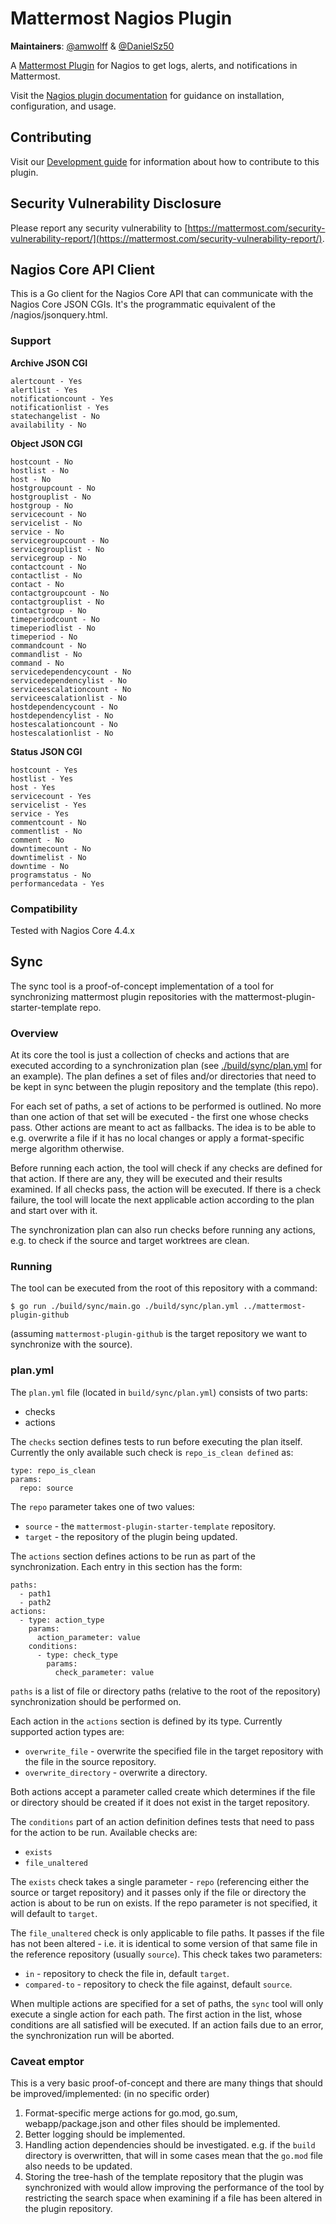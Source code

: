 # Mattermost Nagios Plugin

**Maintainers**: [@amwolff](https://github.com/amwolff) & [@DanielSz50](https://github.com/DanielSz50)

A [Mattermost Plugin](https://developers.mattermost.com/extend/plugins/) for Nagios to get logs, alerts, and notifications in Mattermost.

Visit the [Nagios plugin documentation](https://mattermost.gitbook.io/nagios-plugin/) for guidance on installation, configuration, and usage. 

## Contributing

Visit our [Development guide](https://mattermost.gitbook.io/nagios-plugin/contributing/development) for information about how to contribute to this plugin.

## Security Vulnerability Disclosure

Please report any security vulnerability to [https://mattermost.com/security-vulnerability-report/](https://mattermost.com/security-vulnerability-report/).

## Nagios Core API Client

This is a Go client for the Nagios Core API that can communicate with the Nagios Core JSON CGIs. It's the programmatic equivalent of the <nagios>/nagios/jsonquery.html.

### Support

**Archive JSON CGI**

    alertcount - Yes
    alertlist - Yes
    notificationcount - Yes
    notificationlist - Yes
    statechangelist - No
    availability - No

**Object JSON CGI**

    hostcount - No
    hostlist - No
    host - No
    hostgroupcount - No
    hostgrouplist - No
    hostgroup - No
    servicecount - No
    servicelist - No
    service - No
    servicegroupcount - No
    servicegrouplist - No
    servicegroup - No
    contactcount - No
    contactlist - No
    contact - No
    contactgroupcount - No
    contactgrouplist - No
    contactgroup - No
    timeperiodcount - No
    timeperiodlist - No
    timeperiod - No
    commandcount - No
    commandlist - No
    command - No
    servicedependencycount - No
    servicedependencylist - No
    serviceescalationcount - No
    serviceescalationlist - No
    hostdependencycount - No
    hostdependencylist - No
    hostescalationcount - No
    hostescalationlist - No

**Status JSON CGI**

    hostcount - Yes
    hostlist - Yes
    host - Yes
    servicecount - Yes
    servicelist - Yes
    service - Yes
    commentcount - No
    commentlist - No
    comment - No
    downtimecount - No
    downtimelist - No
    downtime - No
    programstatus - No
    performancedata - Yes

### Compatibility

Tested with Nagios Core 4.4.x

## Sync

The sync tool is a proof-of-concept implementation of a tool for synchronizing mattermost plugin repositories with the mattermost-plugin-starter-template repo.

### Overview

At its core the tool is just a collection of checks and actions that are executed according to a synchronization plan (see [./build/sync/plan.yml](https://github.com/mattermost/mattermost-plugin-starter-template/blob/sync/build/sync/plan.yml) for an example). The plan defines a set of files and/or directories that need to be kept in sync between the plugin repository and the template (this repo).

For each set of paths, a set of actions to be performed is outlined. No more than one action of that set will be executed - the first one whose checks pass. Other actions are meant to act as fallbacks. The idea is to be able to e.g. overwrite a file if it has no local changes or apply a format-specific merge algorithm otherwise.

Before running each action, the tool will check if any checks are defined for that action. If there are any, they will be executed and their results examined. If all checks pass, the action will be executed. If there is a check failure, the tool will locate the next applicable action according to the plan and start over with it.

The synchronization plan can also run checks before running any actions, e.g. to check if the source and target worktrees are clean.

### Running

The tool can be executed from the root of this repository with a command:

```
$ go run ./build/sync/main.go ./build/sync/plan.yml ../mattermost-plugin-github
```

(assuming `mattermost-plugin-github` is the target repository we want to synchronize with the source).

### plan.yml

The `plan.yml` file (located in `build/sync/plan.yml`) consists of two parts:

- checks
- actions

The `checks` section defines tests to run before executing the plan itself. Currently the only available such check is `repo_is_clean defined` as:

```
type: repo_is_clean
params:
  repo: source
```

The `repo` parameter takes one of two values:
- `source` - the `mattermost-plugin-starter-template` repository.
- `target` - the repository of the plugin being updated.

The `actions` section defines actions to be run as part of the synchronization. Each entry in this section has the form:

```
paths:
  - path1
  - path2
actions:
  - type: action_type
    params:
      action_parameter: value
    conditions:
      - type: check_type
        params:
          check_parameter: value
```

`paths` is a list of file or directory paths (relative to the root of the repository) synchronization should be performed on.

Each action in the `actions` section is defined by its type. Currently supported action types are:
- `overwrite_file` - overwrite the specified file in the target repository with the file in the source repository.
- `overwrite_directory` - overwrite a directory.

Both actions accept a parameter called create which determines if the file or directory should be created if it does not exist in the target repository.

The `conditions` part of an action definition defines tests that need to pass for the action to be run. Available checks are:
- `exists`
- `file_unaltered`

The `exists` check takes a single parameter - `repo` (referencing either the source or target repository) and it passes only if the file or directory the action is about to be run on exists. If the repo parameter is not specified, it will default to `target`.

The `file_unaltered` check is only applicable to file paths. It passes if the file has not been altered - i.e. it is identical to some version of that same file in the reference repository (usually `source`). This check takes two parameters:
- `in` - repository to check the file in, default `target`.
- `compared-to` - repository to check the file against, default `source`.

When multiple actions are specified for a set of paths, the `sync` tool will only execute a single action for each path. The first action in the list, whose conditions are all satisfied will be executed.
If an action fails due to an error, the synchronization run will be aborted.

### Caveat emptor

This is a very basic proof-of-concept and there are many things that should be improved/implemented: (in no specific order)

1. Format-specific merge actions for go.mod, go.sum, webapp/package.json and other files should be implemented.
2. Better logging should be implemented.
3. Handling action dependencies should be investigated. e.g. if the `build` directory is overwritten, that will in some cases mean that the `go.mod` file also needs to be updated.
4. Storing the tree-hash of the template repository that the plugin was synchronized with would allow improving the performance of the tool by restricting the search space when examining if a file
has been altered in the plugin repository.
